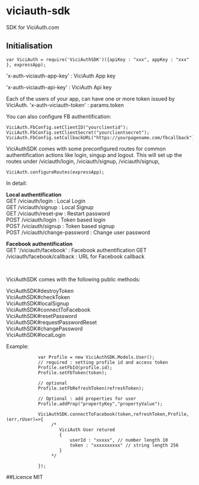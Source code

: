 # viciauth-sdk
SDK for ViciAuth.com

## Initialisation
```
var ViciAuth = require('ViciAuthSDK')({apiKey : "xxx", appKey : "xxx" }, expressApp);
```


'x-auth-viciauth-app-key' : ViciAuth App key

'x-auth-viciauth-api-key' : ViciAuth Api key

Each of the users of your app, can have one or more token issued by ViciAuth. 
'x-auth-viciauth-token' : params.token

You can also configure FB authentification:
```
ViciAuth.FbConfig.setClientID("yourclientid");
ViciAuth.FbConfig.setClientSecret("yourclientsecret");
ViciAuth.FbConfig.setCallbackURL("https://yourpagename.com/fbcallback");
```

ViciAuthSDK comes with some preconfigured routes for common authentification actions like login, singup and logout.
This will set up the routes under /viciauth/login, /viciauth/signup, /viciauth/signup,
```
ViciAuth.configureRoutes(expressApp);
```

In detail:

**Local authentification**<br />
GET /viciauth/login : Local Login<br />
GET /viciauth/signup : Local Signup<br />
GET /viciauth/reset-pw : Restart password<br />
POST /viciauth/login : Token based login<br />
POST /viciauth/signup : Token based signup<br />
POST /viciauth/change-password : Change user password<br />

**Facebook authentification**<br />
GET '/viciauth/facebook' : Facebook authentification
GET /viciauth/facebook/callback : URL for Facebook callback

<br />

ViciAuthSDK comes with the following public methods:

ViciAuthSDK#destroyToken<br />
ViciAuthSDK#checkToken<br />
ViciAuthSDK#localSignup<br />
ViciAuthSDK#connectToFacebook<br />
ViciAuthSDK#resetPassword<br />
ViciAuthSDK#requestPasswordReset<br />
ViciAuthSDK#changePassword<br />
ViciAuthSDK#localLogin<br />

Example:
```
            var Profile = new ViciAuthSDK.Models.User();
            // required : setting profile id and access token
            Profile.setFbId(profile.id);
            Profile.setFbToken(token);
            
            // optional
            Profile.setFbRefreshToken(refreshToken);
    
            // Optional : add properties for user
            Profile.addProp("propertyKey","propertyValue");
            
            ViciAuthSDK.connectToFacebook(token,refreshToken,Profile,(err,rUser)=>{
                 /*
                    ViciAuth User retured 
                    {
                        userId : "xxxxx", // number length 10
                        token : "xxxxxxxxxx" // string length 256 
                    }
                 */
                 
            });        
```

##Licence
MIT



